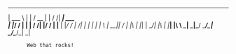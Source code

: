 
______ _   _ _____  _   __ ___________ 
| ___ \ | | /  __ \| | / /|  ___| ___ \
| |_/ / | | | /  \/| |/ / | |__ | |_/ /
|    /| | | | |    |    \ |  __||    / 
| |\ \| |_| | \__/\| |\  \| |___| |\ \ 
\_| \_|\___/ \____/\_| \_/\____/\_| \_|
                                       
          Web that rocks!                                       

